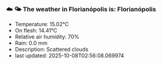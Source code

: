 ### ☁️ 🌤️  The weather in Florianópolis is: Florianópolis

- Temperature: 15.02°C
- On flesh: 14.41°C
- Relative air humidity: 70%
- Rain: 0.0 mm
- Description: Scattered clouds
- last updated: 2025-10-08T02:56:08.069974
